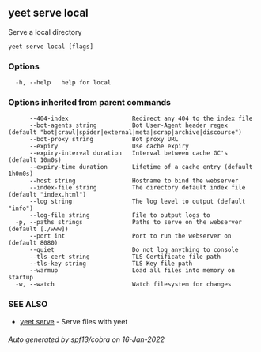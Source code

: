 ## yeet serve local

Serve a local directory

```
yeet serve local [flags]
```

### Options

```
  -h, --help   help for local
```

### Options inherited from parent commands

```
      --404-index                  Redirect any 404 to the index file
      --bot-agents string          Bot User-Agent header regex (default "bot|crawl|spider|external|meta|scrap|archive|discourse")
      --bot-proxy string           Bot proxy URL
      --expiry                     Use cache expiry
      --expiry-interval duration   Interval between cache GC's (default 10m0s)
      --expiry-time duration       Lifetime of a cache entry (default 1h0m0s)
      --host string                Hostname to bind the webserver
      --index-file string          The directory default index file (default "index.html")
      --log string                 The log level to output (default "info")
      --log-file string            File to output logs to
  -p, --paths strings              Paths to serve on the webserver (default [./www])
      --port int                   Port to run the webserver on (default 8080)
      --quiet                      Do not log anything to console
      --tls-cert string            TLS Certificate file path
      --tls-key string             TLS Key file path
      --warmup                     Load all files into memory on startup
  -w, --watch                      Watch filesystem for changes
```

### SEE ALSO

* [yeet serve](yeet_serve.md)	 - Serve files with yeet

###### Auto generated by spf13/cobra on 16-Jan-2022
